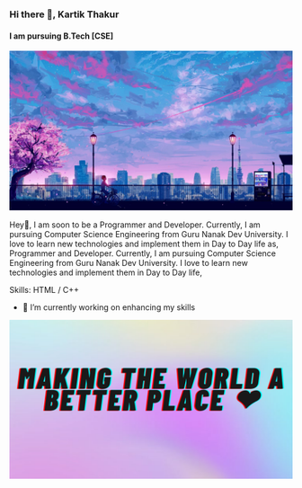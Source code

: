 ### Hi there 👋, **Kartik Thakur**
#### I am pursuing B.Tech [CSE]
![I am pursuing B.Tech [CSE]](https://github.com/kartikthakur7107/kartikthakur7107/blob/main/bike.jpg)

Hey👋, I am soon to be a Programmer and Developer. Currently, I am pursuing Computer Science Engineering from Guru Nanak Dev University. I love to learn new technologies and implement them in Day to Day life as, Programmer and Developer. Currently, I am pursuing Computer Science Engineering from Guru Nanak Dev University. I love to learn new technologies and implement them in Day to Day life,

Skills: HTML / C++

- 🔭 I’m currently working on enhancing my skills


![I am pursuing B.Tech [CSE]](https://github.com/kartikthakur7107/kartikthakur7107/blob/main/bg1.png)

